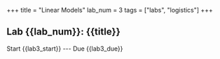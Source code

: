 +++
title = "Linear Models"
lab_num = 3
tags = ["labs", "logistics"]
+++

## Lab {{lab_num}}: {{title}}

Start {{lab3_start}} ---
Due {{lab3_due}}
